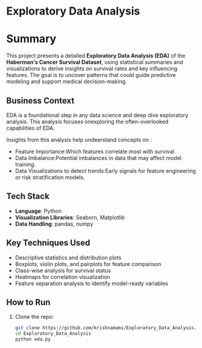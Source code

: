 

# Exploratory Data Analysis

# Summary
This project presents a detailed **Exploratory Data Analysis (EDA)** of the **Haberman's Cancer Survival Dataset**, using statistical summaries and visualizations to derive insights on survival rates and key influencing features. The goal is to uncover patterns that could guide predictive modeling and support medical decision-making.

## Business Context

EDA is a foundational step in any data science and deep dive exploratory analysis. This analysis focuses onexploring the often-overlooked capabilities of EDA.

Insights from this analysis help undeerstand concepts on :
- Feature Importance:Which features correlate most with survival.
- Data Imbalance:Potential imbalances in data that may affect model training.
- Data Visualizations to detect trends:Early signals for feature engineering or risk stratification models.

## Tech Stack

- **Language**: Python
- **Visualization Libraries**: Seaborn, Matplotlib
- **Data Handling**: pandas, numpy

## Key Techniques Used

- Descriptive statistics and distribution plots
- Boxplots, violin plots, and pairplots for feature comparison
- Class-wise analysis for survival status
- Heatmaps for correlation visualization
- Feature separation analysis to identify model-ready variables

##  How to Run

1. Clone the repo:
   ```bash
   git clone https://github.com/krishnamami/Exploratory_Data_Analysis.git
   cd Exploratory_Data_Analysis
   python eda.py
